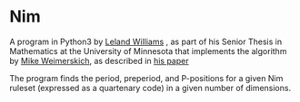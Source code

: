 # Nim
A program in Python3 by [Leland Williams](https://lelandwilliams.github.io/)
, as part of his Senior Thesis in Mathematics at the University of Minnesota
that implements the algorithm by [Mike Weimerskich](http://www-users.math.umn.edu/~weim0024/),
as described in [his paper](http://library.msri.org/books/Book63/files/131106-Weimerskirch.pdf)

The program finds the period, preperiod, and P-positions for a given Nim ruleset 
(expressed as a quartenary code) in a given number of dimensions.

